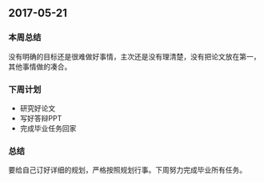 ## 2017-05-21 ##

### 本周总结 ###
没有明确的目标还是很难做好事情，主次还是没有理清楚，没有把论文放在第一，其他事情做的凑合。

### 下周计划 ###
+ 研究好论文
+ 写好答辩PPT
+ 完成毕业任务回家

### 总结 ###
要给自己订好详细的规划，严格按照规划行事。下周努力完成毕业所有任务。

